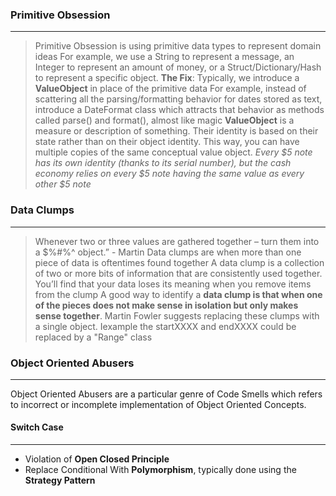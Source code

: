 
### Primitive Obsession
---
> Primitive Obsession is using primitive data types to represent domain ideas
> For example, we use a String to represent a message, an Integer to represent an amount of money, or a Struct/Dictionary/Hash to represent a specific object.
> **The Fix**: Typically, we introduce a **ValueObject** in place of the primitive data
> For example, instead of scattering all the parsing/formatting behavior for dates stored as text, introduce a DateFormat class which attracts that behavior as methods called parse() and format(), almost like magic
> **ValueObject** is a measure or description of something. Their identity is based on their state rather than on their object identity. This way, you can have multiple copies of the same conceptual value object. _Every $5 note has its own identity (thanks to its serial number), but the cash economy relies on every $5 note having the same value as every other $5 note_
### Data Clumps
---
>Whenever two or three values are gathered together – turn them into a $%#%^ object.” - Martin
>Data clumps are when more than one piece of data is oftentimes found together
>A data clump is a collection of two or more bits of information that are consistently used together. You’ll find that your data loses its meaning when you remove items from the clump
>A good way to identify a **data clump is that when one of the pieces does not make sense in isolation but only makes sense together**.
>Martin Fowler suggests replacing these clumps with a single object. Iexample  the startXXXX and endXXXX could be replaced by a "Range" class

### **Object Oriented Abusers** 
---
Object Oriented Abusers are a particular genre of Code Smells which refers to incorrect or incomplete implementation of Object Oriented Concepts.

#### Switch Case
---
- Violation of **Open Closed Principle**
- Replace Conditional With **Polymorphism**, typically done using the **Strategy Pattern**
<!--stackedit_data:
eyJoaXN0b3J5IjpbNTkzODQ2ODA4LDgzNjMxNDc4Niw1ODY2Nj
QzOTYsLTE4MDMzMjIzMSwtMjk3Njg0NDg0LDEwMDgwODM0OTZd
fQ==
-->